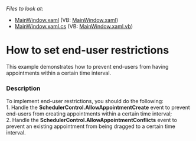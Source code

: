 <!-- default file list -->
*Files to look at*:

* [MainWindow.xaml](./CS/WpfApplication1/MainWindow.xaml) (VB: [MainWindow.xaml](./VB/WpfApplication1/MainWindow.xaml))
* [MainWindow.xaml.cs](./CS/WpfApplication1/MainWindow.xaml.cs) (VB: [MainWindow.xaml.vb](./VB/WpfApplication1/MainWindow.xaml.vb))
<!-- default file list end -->
# How to set end-user restrictions


<p>This example demonstrates how to prevent end-users from having appointments within a certain time interval.</p>


<h3>Description</h3>

<p>To implement end-user restrictions, you should do the following:<br />
1. Handle the <strong>SchedulerControl.AllowAppointmentCreate</strong> event to prevent end-users from creating appointments within a certain time interval;<br />
2. Handle the <strong>SchedulerControl.AllowAppointmentConflicts</strong> event to prevent an existing appointment from being dragged to a certain time interval.</p>

<br/>



